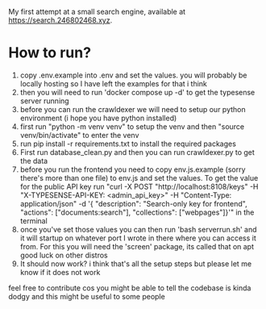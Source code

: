 My first attempt at a small search engine, available at https://search.246802468.xyz.

# How to run?
1. copy .env.example into .env and set the values. you will probably be locally hosting so I have left the examples for that i think
2. then you will need to run 'docker compose up -d' to get the typesense server running
3. before you can run the crawldexer we will need to setup our python environment (i hope you have python installed)
4. first run "python -m venv venv" to setup the venv and then "source venv/bin/activate" to enter the venv
5. run pip install -r requirements.txt to install the required packages
6. First run database_clean.py and then you can run crawldexer.py to get the data
7. before you run the frontend you need to copy env.js.example (sorry there's more than one file) to env.js and set the values. To get the value for the public API key run "curl -X POST "http://localhost:8108/keys" -H "X-TYPESENSE-API-KEY: <admin_api_key>" -H "Content-Type: application/json" -d '{ "description": "Search-only key for frontend", "actions": ["documents:search"], "collections": ["webpages"]}'" in the terminal
8. once you've set those values you can then run 'bash serverrun.sh' and it will startup on whatever port I wrote in there where you can access it from. For this you will need the 'screen' package, its called that on apt good luck on other distros
9. It should now work? i think that's all the setup steps but please let me know if it does not work

feel free to contribute cos you might be able to tell the codebase is kinda dodgy and this might be useful to some people
